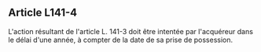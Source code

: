 Article L141-4
----
L'action résultant de l'article L. 141-3 doit être intentée par l'acquéreur dans
le délai d'une année, à compter de la date de sa prise de possession.

